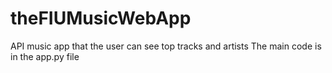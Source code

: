 # theFIUMusicWebApp
API music app that the user can see top tracks and artists 
The main code is in the app.py file

